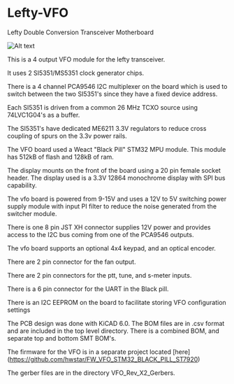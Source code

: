 # Lefty-VFO
Lefty Double Conversion Transceiver Motherboard

![Alt text](VFO_rear.jpg)

This is a 4 output VFO module for the lefty transceiver.

It uses 2 SI5351/MS5351 clock generator chips. 

There is a 4 channel PCA9546 I2C multiplexer on the board which is used to switch between the two SI5351's since they have a fixed device address.

Each SI5351 is driven from a common 26 MHz TCXO source using 74LVC1G04's as a buffer.

The SI5351's have dedicated ME6211 3.3V regulators to reduce cross coupling of spurs on the 3.3v power rails.

The VFO board used a Weact "Black Pill" STM32 MPU module. This module has 512kB of flash and 128kB of ram.

The display mounts on the front of the board using a 20 pin female socket header. The display used is a 3.3V 12864 monochrome display with SPI bus capability.

The vfo board is powered from 9-15V and uses a 12V to 5V switching power supply module with input PI filter to reduce the noise generated from the switcher module.

There is one 8 pin JST XH connector supplies 12V power and provides access to the I2C bus coming from one of the PCA9546 outputs.

The vfo board supports an optional 4x4 keypad, and an optical encoder.

There are 2 pin connector for the fan output. 

There are 2 pin connectors for the ptt, tune, and s-meter inputs.

There is a 6 pin connector for the UART in the Black pill.

There is an I2C EEPROM on the board to facilitate storing VFO configuration settings

The PCB design was done with KiCAD 6.0. The BOM files are in .csv format and are included in the top level directory. There is a combined BOM, and separate top and bottom SMT BOM's.

The firmware for the VFO is in a separate project located [here] (https://github.com/hwstar/FW_VFO_STM32_BLACK_PILL_ST7920) 

The gerber files are in the directory VFO_Rev_X2_Gerbers.







